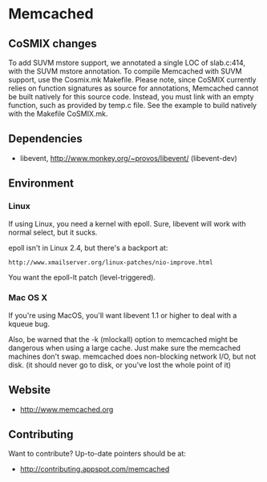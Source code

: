 # Memcached

## CoSMIX changes
To add SUVM mstore support, we annotated a single LOC of slab.c:414, with the SUVM mstore annotation.
To compile Memcached with SUVM support, use the Cosmix.mk Makefile.
Please note, since CoSMIX currently relies on function signatures as source for annotations, Memcached cannot be built natively for this source code. Instead, you must link with an empty
function, such as provided by temp.c file. See the example to build natively with the Makefile CoSMIX.mk.

## Dependencies

* libevent, http://www.monkey.org/~provos/libevent/ (libevent-dev)

## Environment

### Linux

If using Linux, you need a kernel with epoll.  Sure, libevent will
work with normal select, but it sucks.

epoll isn't in Linux 2.4, but there's a backport at:

    http://www.xmailserver.org/linux-patches/nio-improve.html

You want the epoll-lt patch (level-triggered).

### Mac OS X

If you're using MacOS, you'll want libevent 1.1 or higher to deal with
a kqueue bug.

Also, be warned that the -k (mlockall) option to memcached might be
dangerous when using a large cache.  Just make sure the memcached machines
don't swap.  memcached does non-blocking network I/O, but not disk.  (it
should never go to disk, or you've lost the whole point of it)

## Website

* http://www.memcached.org

## Contributing

Want to contribute?  Up-to-date pointers should be at:

* http://contributing.appspot.com/memcached
